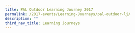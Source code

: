 ```yaml
---
title: PAL Outdoor Learning Journey 2017
permalink: /2017-events/Learning-Journeys/pal-outdoor-lj/
description: ""
third_nav_title: Learning Journeys
---
```

